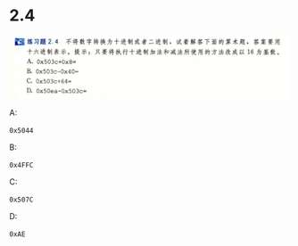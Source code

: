 # 2.4

![image-20250315205916541](image-20250315205916541.png)

A:

`0x5044`

B:

`0x4FFC`

C:

`0x507C`

D:

`0xAE`
